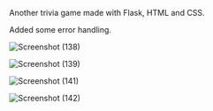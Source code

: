 Another trivia game made with Flask, HTML and CSS.

Added some error handling.

![Screenshot (138)](https://github.com/user-attachments/assets/be2f858e-e3ae-4451-b409-a88694ea9217)

![Screenshot (139)](https://github.com/user-attachments/assets/8523e913-574f-4283-860c-39b2b53caeec)

![Screenshot (141)](https://github.com/user-attachments/assets/95ee1a87-bb85-4cfb-b576-e02a9f3d64c0)

![Screenshot (142)](https://github.com/user-attachments/assets/df633420-30c1-456c-91e0-2d5f75cd9ed6)
